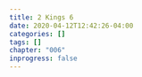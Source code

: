 ```yaml
---
title: 2 Kings 6
date: 2020-04-12T12:42:26-04:00
categories: []
tags: []
chapter: "006"
inprogress: false
---
```


